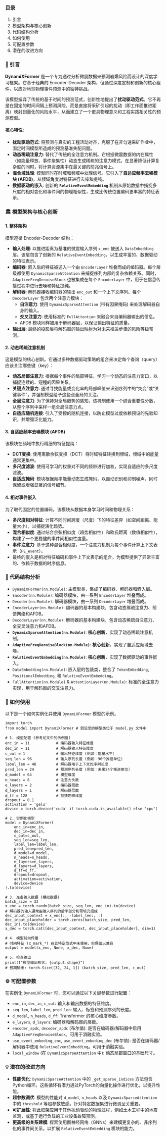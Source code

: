 ### 目录

1. 引言
2. 模型架构与核心创新
3. 代码结构分析
4. 如何使用
5. 可配置参数
6. 潜在的改进方向


### 📖 引言

**DynamiXFormer** 是一个专为通过分析微震数据来预测岩爆风险而设计的深度学习框架。它基于经典的 Encoder-Decoder 架构，但通过深度定制和创新的核心组件，以应对地球物理事件预测中的独特挑战。

该模型摒弃了传统的基于时间的预测范式，创新性地提出了**扰动驱动范式**。它不再是在固定的时间间隔上预测风险，而是直接将采矿引起的扰动（即工作面推进距离）映射到量化的风险水平，从而建立了一个更具物理意义和工程实践相关性的预测模型。

#### 核心特性:

- **扰动驱动范式**: 将预测与真实的工程活动对齐，克服了在非匀速采矿作业中，固定时间模型所造成的预测基准失配问题。
- **动态稀疏注意力**: 替代了传统的全注意力机制。它根据微震数据的内在属性（如能量释放、事件聚集性）动态生成稀疏的注意力模式，在显著降低计算复杂度的同时，将计算资源集中在最关键的前兆信号上。
- **混合域处理**: 模型同时在时域和频域中处理信号。它引入了**自适应频率去噪模块 (AFDB)**，从频域角度对特征进行去噪和提纯。
- **数据驱动的嵌入**: 创新的 **`RelativeEventEmbedding`** 机制从原始数据中捕捉多尺度的相对变化和事件间的物理相似性，生成比传统位置编码更丰富的特征表示。

### 🏛️ 模型架构与核心创新

#### 1. 整体架构

模型遵循 Encoder-Decoder 结构：

- **输入处理**: 以推进距离为基准的微震输入序列 `x_enc` 被送入 `DataEmbedding` 层。该层包含了创新的 `RelativeEventEmbedding`，以生成丰富的、数据驱动的特征表示。
- **编码器**: 嵌入后的特征被送入一个由 `EncoderLayer` 堆叠而成的编码器。每个层级都使用 `DynamicSparseAttention` 来捕捉序列内部的复杂依赖关系。同时，`AdaptiveFreqDenoiseBlock` 也被集成在每个 `EncoderLayer` 中，用于在信息传播过程中进行去噪和特征提纯。
- **解码器**: 解码器接收编码器的输出 `enc_out` 和一个上下文序列。每个 `DecoderLayer` 包含两个注意力模块：
  - **自注意力**: 使用 `DynamicSparseAttention` (带有因果掩码) 来处理解码器自身的输入。
  - **交叉注意力**: 使用标准的 `FullAttention` 来融合来自编码器输出的信息。
  - AFDB 模块同样被用于解码器层，以保证输出特征的质量。
- **输出层**: 最终的投影层将解码器的输出映射为对未来推进步骤的风险等级预测。

#### 2. 动态稀疏注意机制

这是模型的核心创新。它通过多种数据驱动策略的组合来决定每个查询（query）应该关注哪些键（key）：

- **动态局部注意力**: 根据每个事件的局部特征，学习一个动态的注意力窗口，以捕捉连续的、短程的因果关系。
- **关键点注意力**: 通过寻找能量或变化率的局部峰值来识别序列中的“突变”或“关键事件”，并强制模型给予这些点全局的关注。
- **全局注意力**: 为了保持对全局趋势的感知，该机制使用一个综合重要性分数，从整个序列中采样一组全局注意力点。
- **自适应随机连接**: 引入了受控的随机连接，以防止模型过度依赖预设的先验知识，并增强泛化能力。

#### 3. 自适应频率去噪模块 (AFDB)

该模块在频域中执行精细的特征提纯：

- **DCT变换**: 使用离散余弦变换（DCT）将时域特征转换到频域，频域中的能量通常更集中。
- **多尺度滤波**: 使用可学习的权重对不同的频带进行加权，实现自适应的多尺度滤波。
- **自适应掩码**: 模块根据频率能量动态生成掩码，以自动识别和抑制噪声，同时保留或增强显著的信号细节。

#### 4. 相对事件嵌入

为了取代固定的位置编码，该模块从数据本身学习时间和物理关系：

- **多尺度相对特征**: 计算不同时间跨度（尺度）下的特征差异（如空间距离、能量大小），以捕捉演化趋势。
- **混合相似度**: 通过结合余弦相似度（趋势相似性）和欧氏距离（数值相似性），构建了一个更稳健的事件间相似性度量。
- **事件注意力**: 基于这种混合相似度，一个注意力机制为每个事件计算上下文表示（`PE_event`）。
- 最终的嵌入是相对特征编码和事件上下文表示的组合，为模型提供了异常丰富的、依赖于数据的时序信息。

### 🔬 代码结构分析

- `DynamiXFormer(nn.Module)`: 主模型类，集成了编码器、解码器和嵌入层。
- `Encoder(nn.Module)`: 编码器模块，由一系列 `EncoderLayer` 堆叠而成。
- `Decoder(nn.Module)`: 解码器模块，由一系列 `DecoderLayer` 堆叠而成。
- `EncoderLayer(nn.Module)`: 编码器的基本构建块，包含动态稀疏注意力、前馈网络和AFDB。
- `DecoderLayer(nn.Module)`: 解码器的基本构建块，包含动态稀疏自注意力、全交叉注意力和AFDB。
- **`DynamicSparseAttention(nn.Module)`**: **核心创新**，实现了动态稀疏注意机制。
- **`AdaptiveFreqDenoiseBlock(nn.Module)`**: **核心创新**，实现了自适应频域去噪。
- **`RelativeEventEmbedding(nn.Module)`**: **核心创新**，实现了数据驱动的事件嵌入。
- `DataEmbedding(nn.Module)`: 嵌入层的包装类，整合了 `TokenEmbedding`, `PositionalEmbedding`, 和 `RelativeEventEmbedding`。
- `FullAttention(nn.Module)` & `AttentionLayer(nn.Module)`: 标准的全注意力实现，用于解码器的交叉注意力。

### 🚀 如何使用

以下是一个如何实例化并使用 `DynamiXFormer` 模型的示例。

```
import torch
from model import DynamiXFormer # 假设您的模型类位于 model.py 文件中

# 1. 模型配置 (参考论文中的示例值)
enc_in = 11            # 编码器输入特征维度
dec_in = 11            # 解码器输入特征维度
c_out = 1              # 输出特征维度 (例如：能量水平)
seq_len = 96           # 输入序列长度 (例如：96个推进单位)
label_len = 48         # 解码器用于上下文的序列长度
pred_len = 24          # 预测序列长度 (例如：未来24个推进单位)
d_model = 64           # 模型维度
n_heads = 8            # 注意力头数
e_layers = 2           # 编码器层数
d_layers = 1           # 解码器层数
d_ff = 128             # 前馈网络维度
dropout = 0.1
activation = 'gelu'
device = torch.device('cuda' if torch.cuda.is_available() else 'cpu')

# 2. 实例化模型
model = DynamiXFormer(
    enc_in=enc_in,
    dec_in=dec_in,
    c_out=c_out,
    seq_len=seq_len,
    label_len=label_len,
    pred_len=pred_len,
    d_model=d_model,
    n_heads=n_heads,
    e_layers=e_layers,
    d_layers=d_layers,
    d_ff=d_ff,
    dropout=dropout,
    activation=activation,
    device=device
).to(device)

# 3. 准备输入数据 (模拟数据)
batch_size = 32
x_enc = torch.randn(batch_size, seq_len, enc_in).to(device)
# 解码器的输入通常由输入序列的后半部分和零填充组成
dec_input_context = x_enc[:, -label_len:, :]
dec_input_placeholder = torch.zeros(batch_size, pred_len, dec_in).to(device)
x_dec = torch.cat([dec_input_context, dec_input_placeholder], dim=1)

# 4. 模型前向传播
# 时间特征 (x_mark_*) 在此特定范式中未使用，但保留以兼容
output = model(x_enc, None, x_dec, None)

# 5. 检查输出
print(f"模型输出形状: {output.shape}")
# 预期输出: torch.Size([32, 24, 1]) (batch_size, pred_len, c_out)
```

### ⚙️ 可配置参数

在实例化 `DynamiXFormer` 时，您可以通过以下关键参数进行配置：

- `enc_in`, `dec_in`, `c_out`: 输入和输出数据的特征维度。
- `seq_len`, `label_len`, `pred_len`: 输入、标签和预测序列的长度。
- `d_model`, `n_heads`, `d_ff`: Transformer 的核心维度参数。
- `e_layers`, `d_layers`: 编码器和解码器的层数。
- `encoder_apdc`, `decoder_apdc` (布尔值): 是否在编码器/解码器中启用 `AdaptiveFreqDenoiseBlock`。可用于消融实验。
- `use_event_embeding_enc`, `use_event_embeding_dec` (布尔值): 是否在编码器/解码器中使用 `RelativeEventEmbedding`。可用于消融实验。
- `local_window` (在 `DynamicSparseAttention` 中): 动态局部窗口的基础尺寸。

### 💡 潜在的改进方向

- **性能优化**: `DynamicSparseAttention` 中的 `_get_sparse_indices` 方法包含Python循环。这些循环有潜力通过PyTorch的向量化操作进行优化，以提升性能。
- **超参数调优**: 模型的性能对 `d_model`, `n_heads` 以及 `DynamicSparseAttention` 中的 `threshold` 等超参数敏感。针对特定数据集进行微调至关重要。
- **可扩展性**: 将此框架应用于其他扰动驱动的物理过程，例如土木工程中的地震监测，或基于运行负载的工业设备故障预测。
- **更高级的关系建模**: 探索使用图神经网络（GNNs）来建模更复杂的、非序列化的事件间关系，以扩展 `RelativeEventEmbedding` 模块的能力。
